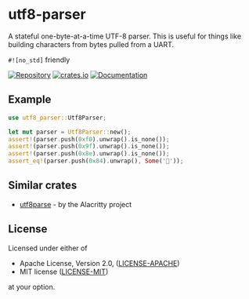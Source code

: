 # utf8-parser

A stateful one-byte-at-a-time UTF-8 parser. This is useful for things like
building characters from bytes pulled from a UART.

`#![no_std]` friendly

[![Repository](https://img.shields.io/badge/github-utf8--parser-/)](https://github.com/Property404/utf8-parser)
[![crates.io](https://img.shields.io/crates/v/utf8-parser.svg)](https://crates.io/crates/utf8-parser)
[![Documentation](https://docs.rs/utf8-parser/badge.svg)](https://docs.rs/utf8-parser)

## Example

```rust
use utf8_parser::Utf8Parser;

let mut parser = Utf8Parser::new();
assert!(parser.push(0xf0).unwrap().is_none());
assert!(parser.push(0x9f).unwrap().is_none());
assert!(parser.push(0x8e).unwrap().is_none());
assert_eq!(parser.push(0x84).unwrap(), Some('🎄'));
```

## Similar crates

* [utf8parse](https://crates.io/crates/utf8parse) - by the Alacritty project

## License

Licensed under either of

* Apache License, Version 2.0, ([LICENSE-APACHE](https://www.apache.org/licenses/LICENSE-2.0))
* MIT license ([LICENSE-MIT](https://opensource.org/licenses/MIT))

at your option.
